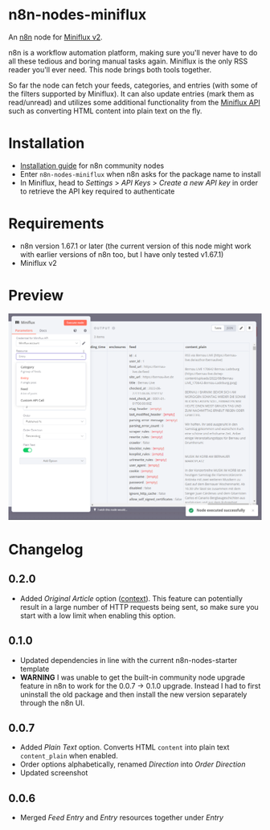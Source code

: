 # n8n-nodes-miniflux

An [n8n](https://github.com/n8n-io/n8n) node for [Miniflux v2](https://github.com/miniflux/v2). 

n8n is a workflow automation platform, making sure you'll never have to do all these tedious and boring manual tasks again. Miniflux is the only RSS reader you'll ever need. This node brings both tools together.

So far the node can fetch your feeds, categories, and entries (with some of the filters supported by Miniflux). It can also update entries (mark them as read/unread) and utilizes some additional functionality from the [Miniflux API](https://miniflux.app/docs/api.html) such as converting HTML content into plain text on the fly.

# Installation

* [Installation guide](https://docs.n8n.io/integrations/community-nodes/installation/) for n8n community nodes
* Enter `n8n-nodes-miniflux` when n8n asks for the package name to install
* In Miniflux, head to *Settings* > *API Keys* > *Create a new API key* in order to retrieve the API key required to authenticate

# Requirements

* n8n version 1.67.1 or later (the current version of this node might work with earlier versions of n8n too, but I have only tested v1.67.1)
* Miniflux v2

# Preview

![Screenshot](./img/screenshot.png)

# Changelog

## 0.2.0

* Added *Original Article* option ([context](https://github.com/that-one-tom/n8n-nodes-miniflux/issues/2)). This feature can potentially result in a large number of HTTP requests being sent, so make sure you start with a low limit when enabling this option. 

## 0.1.0

* Updated dependencies in line with the current n8n-nodes-starter template
* **WARNING** I was unable to get the built-in community node upgrade feature in n8n to work for the 0.0.7 -> 0.1.0 upgrade. Instead I had to first uninstall the old package and then install the new version separately through the n8n UI.

## 0.0.7

* Added *Plain Text* option. Converts HTML `content` into plain text `content_plain` when enabled.
* Order options alphabetically, renamed *Direction* into *Order Direction*
* Updated screenshot

## 0.0.6

* Merged *Feed Entry* and *Entry* resources together under *Entry*
